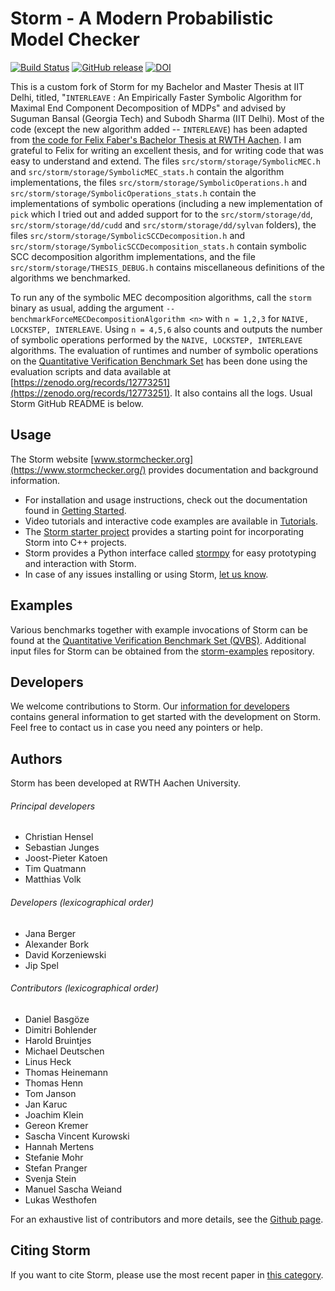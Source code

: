 Storm - A Modern Probabilistic Model Checker
============================================

[![Build Status](https://github.com/moves-rwth/storm/workflows/Build%20Test/badge.svg)](https://github.com/moves-rwth/storm/actions)
[![GitHub release](https://img.shields.io/github/release/moves-rwth/storm.svg)](https://github.com/moves-rwth/storm/releases/)
[![DOI](https://zenodo.org/badge/DOI/10.5281/zenodo.1181896.svg)](https://doi.org/10.5281/zenodo.1181896)

This is a custom fork of Storm for my Bachelor and Master Thesis at IIT Delhi, titled, "`INTERLEAVE` : An Empirically Faster Symbolic Algorithm for Maximal End Component Decomposition of MDPs" and advised by Suguman Bansal (Georgia Tech) and Subodh Sharma (IIT Delhi). Most of the code (except the new algorithm added -- `INTERLEAVE`) has been adapted from [the code for Felix Faber's Bachelor Thesis at RWTH Aachen](https://doi.org/10.5281/zenodo.8311805). I am grateful to Felix for writing an excellent thesis, and for writing code that was easy to understand and extend. The files `src/storm/storage/SymbolicMEC.h` and `src/storm/storage/SymbolicMEC_stats.h` contain the algorithm implementations, the files `src/storm/storage/SymbolicOperations.h` and `src/storm/storage/SymbolicOperations_stats.h` contain the implementations of symbolic operations (including a new implementation of `pick` which I tried out and added support for to the `src/storm/storage/dd`, `src/storm/storage/dd/cudd` and `src/storm/storage/dd/sylvan` folders), the files `src/storm/storage/SymbolicSCCDecomposition.h` and `src/storm/storage/SymbolicSCCDecomposition_stats.h` contain symbolic SCC decomposition algorithm implementations, and the file `src/storm/storage/THESIS_DEBUG.h` contains miscellaneous definitions of the algorithms we benchmarked.

To run any of the symbolic MEC decomposition algorithms, call the `storm` binary as usual, adding the argument `--benchmarkForceMECDecompositionAlgorithm <n>` with `n = 1,2,3` for `NAIVE, LOCKSTEP, INTERLEAVE`. Using `n = 4,5,6` also counts and outputs the number of symbolic operations performed by the `NAIVE, LOCKSTEP, INTERLEAVE` algorithms. The evaluation of runtimes and number of symbolic operations on the [Quantitative Verification Benchmark Set](https://qcomp.org/benchmarks/) has been done using the evaluation scripts and data available at [https://zenodo.org/records/12773251](https://zenodo.org/records/12773251). It also contains all the logs. Usual Storm GitHub README is below.

Usage
-----------------------------
The Storm website [www.stormchecker.org](https://www.stormchecker.org/) provides documentation and background information.
- For installation and usage instructions, check out the documentation found in [Getting Started](http://www.stormchecker.org/getting-started.html).
- Video tutorials and interactive code examples are available in [Tutorials](https://www.stormchecker.org/tutorials.html).
- The [Storm starter project](https://github.com/moves-rwth/storm-project-starter-cpp/) provides a starting point for incorporating Storm into C++ projects.
- Storm provides a Python interface called [stormpy](https://moves-rwth.github.io/stormpy/) for easy prototyping and interaction with Storm.
- In case of any issues installing or using Storm, [let us know](https://www.stormchecker.org/documentation/obtain-storm/troubleshooting.html).


Examples
-----------------------------
Various benchmarks together with example invocations of Storm can be found at the [Quantitative Verification Benchmark Set (QVBS)](http://qcomp.org/benchmarks).
Additional input files for Storm can be obtained from the [storm-examples](https://github.com/moves-rwth/storm-examples) repository.


Developers
-----------------------------
We welcome contributions to Storm.
Our [information for developers](doc/developers.md) contains general information to get started with the development on Storm.
Feel free to contact us in case you need any pointers or help.


Authors
-----------------------------
Storm has been developed at RWTH Aachen University.

###### Principal developers
* Christian Hensel
* Sebastian Junges
* Joost-Pieter Katoen
* Tim Quatmann
* Matthias Volk

###### Developers (lexicographical order)
* Jana Berger
* Alexander Bork
* David Korzeniewski
* Jip Spel

###### Contributors (lexicographical order)
* Daniel Basgöze
* Dimitri Bohlender
* Harold Bruintjes
* Michael Deutschen
* Linus Heck
* Thomas Heinemann
* Thomas Henn
* Tom Janson
* Jan Karuc
* Joachim Klein
* Gereon Kremer
* Sascha Vincent Kurowski
* Hannah Mertens
* Stefanie Mohr
* Stefan Pranger
* Svenja Stein
* Manuel Sascha Weiand
* Lukas Westhofen

For an exhaustive list of contributors and more details, see the [Github page](https://github.com/moves-rwth/storm/graphs/contributors).


Citing Storm
-----------------------------
If you want to cite Storm, please use the most recent paper in [this category](https://www.stormchecker.org/publications.html).
